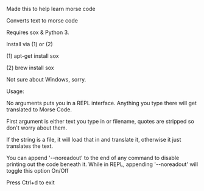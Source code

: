 Made this to help learn morse code

Converts text to morse code

Requires sox & Python 3. 

Install via (1) or (2)

(1) apt-get install sox

(2) brew install sox

Not sure about Windows, sorry.

Usage:

No arguments puts you in a REPL interface. Anything you type there will get translated to Morse Code.

First argument is either text you type in or filename, quotes are stripped so don't worry about them.

If the string is a file, it will load that in and translate it, otherwise it just translates the text.

You can append '--noreadout' to the end of any command to disable printing out the code beneath it.
While in REPL, appending '--noreadout' will toggle this option On/Off

Press Ctrl+d to exit

